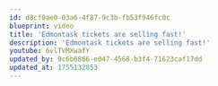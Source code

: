 ```yaml
---
id: d8cf0ae0-03a6-4f87-9c3b-fb53f946fc0c
blueprint: video
title: 'Edmontask tickets are selling fast!'
description: 'Edmontask tickets are selling fast!'
youtube: 6vlTVMXwafY
updated_by: 9c6b6866-e047-4568-b3f4-71623caf17dd
updated_at: 1755132853
---
```

